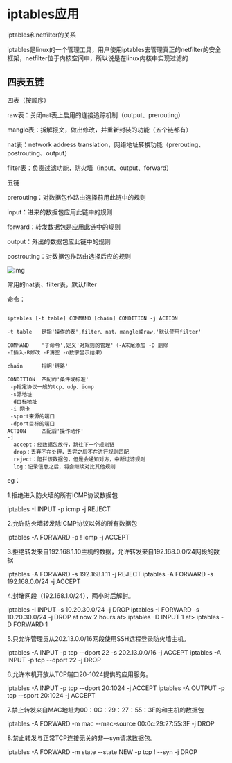 # iptables应用

iptables和netfilter的关系

iptables是linux的一个管理工具，用户使用iptables去管理真正的netfilter的安全框架，netfilter位于内核空间中，所以说是在linux内核中实现过滤的

## 四表五链

四表（按顺序）

raw表：关闭nat表上启用的连接追踪机制（output、prerouting）

mangle表：拆解报文，做出修改，并重新封装的功能（五个链都有）

nat表：network address translation，网络地址转换功能（prerouting、postrouting、output）

filter表：负责过滤功能，防火墙（input、output、forward）

五链

prerouting：对数据包作路由选择前用此链中的规则

input：进来的数据包应用此链中的规则

forward：转发数据包是应用此链中的规则

output：外出的数据包应此链中的规则

postrouting：对数据包作路由选择后应的规则

![img](https://img-blog.csdnimg.cn/img_convert/176a08b75cbd765fe0bdf5d2e4ef0f31.png)

常用的nat表、filter表，默认filter

命令：

```

iptables [-t table] COMMAND [chain] CONDITION -j ACTION
 
-t table   是指'操作的表',filter、nat、mangle或raw,'默认使用filter'
 
COMMAND    '子命令',定义'对规则的管理'（-A末尾添加 -D 删除
-I插入-R修改 -F清空 -n数字显示结果）
 
chain      指明'链路'
 
CONDITION  匹配的'条件或标准'
 -p指定协议一般的tcp、udp、icmp
 -s源地址
 -d目标地址
 -i 网卡
 -sport来源的端口
 -dport目标的端口
ACTION     匹配后'操作动作'
-j
  accept：经数据包放行，跳往下一个规则链
  drop：丢弃不在处理，丢完之后不在进行规则匹配
  reject：阻拦该数据包，但是会通知对方，中断过滤规则
  log：记录信息之后，将会继续对比其他规则
```

eg：

1.拒绝进入防火墙的所有ICMP协议数据包

iptables -I INPUT -p icmp -j REJECT

2.允许防火墙转发除ICMP协议以外的所有数据包

iptables -A FORWARD -p ! icmp -j ACCEPT

3.拒绝转发来自192.168.1.10主机的数据，允许转发来自192.168.0.0/24网段的数据

iptables -A FORWARD -s 192.168.1.11 -j REJECT 
iptables -A FORWARD -s 192.168.0.0/24 -j ACCEPT

4.封堵网段（192.168.1.0/24），两小时后解封。

iptables -I INPUT -s 10.20.30.0/24 -j DROP 
iptables -I FORWARD -s 10.20.30.0/24 -j DROP 
at now 2 hours at> iptables -D INPUT 1 at> iptables -D FORWARD 1

5.只允许管理员从202.13.0.0/16网段使用SSH远程登录防火墙主机。

iptables -A INPUT -p tcp --dport 22 -s 202.13.0.0/16 -j ACCEPT 
iptables -A INPUT -p tcp --dport 22 -j DROP

6.允许本机开放从TCP端口20-1024提供的应用服务。

iptables -A INPUT -p tcp --dport 20:1024 -j ACCEPT 
iptables -A OUTPUT -p tcp --sport 20:1024 -j ACCEPT

7.禁止转发来自MAC地址为00：0C：29：27：55：3F的和主机的数据包

iptables -A FORWARD -m mac --mac-source 00:0c:29:27:55:3F -j DROP

8.禁止转发与正常TCP连接无关的非—syn请求数据包。

iptables -A FORWARD -m state --state NEW -p tcp ! --syn -j DROP